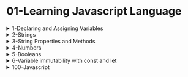 # 01-Learning Javascript Language

<details>
<summary>1-Declaring and Assigning Variables</summary>

## Declaring and Assigning Variables

```js
var x = 32;
x;

var whereAmI = "Santa Barbara, CA";
whereAmI;

x = 45;
x;

whereAmI = 75;
whereAmI;

var monster1 = "Grover",
  monster2 = "Cookie Monster",
  monster3 = "Animal";

monster1;
monster2;
monster3;

```

<img width="1506" alt="image" src="https://github.com/omeatai/src-AI-Software/assets/32337103/463e4f30-365d-4de0-94cb-b34e8d2c19d8">

# #END</details>

<details>
<summary>2-Strings</summary>

## Strings

```js
"This is a string";
"12";
// 12;

"This is also a string";
// 'This is a string"; // mismatched quotes - this will not execute

'<a href="">';
'<a href="http://www.example.com">';

"This is Joe's favorite string";
'This is Joe\'s "favorite" string';
"This is Joe's \"favorite\" string";

"This is \
Joe's Favorite \
String EVER";

```

<img width="1514" alt="image" src="https://github.com/omeatai/src-AI-Software/assets/32337103/c1f9baff-b3c3-4ae6-a201-bf1173799327">


# #END</details>

<details>
<summary>3-String Properties and Methods</summary>

## String Properties and Methods

```js
var myString = "This is my string. Leave it alone";

myString;

var str1Len = myString.length;
str1Len;

var str1Upper = myString.toUpperCase();
str1Upper;

var str2Len = "This is my string".length;
str2Len;

let declaration = `This I say to you: "good morning". Huzzah!`;
declaration;

declaration = `This I say to you: "${myString}". Huzzah!`;
declaration;

```

<img width="1514" alt="image" src="https://github.com/omeatai/src-AI-Software/assets/32337103/b05854dd-35c2-4e7c-a1e3-4e5c3d1b7a66">

![image](https://github.com/omeatai/src-AI-Software/assets/32337103/013fcf11-ccef-4026-953d-3f0df9725c0e)

# #END</details>

<details>
<summary>4-Numbers</summary>

## Numbers

```js
12;
12.0;
12.82358972893527582
-12;
Infinity
-Infinity;
NaN;

var myNumber = 33;

var num1 = Math.round(12.4984012840918);
console.log(num1);

var num2 = Math.round(12.92309820948209384);
console.log(num2);

var num3 = Math.random();
console.log(num3);

var num4 = Math.random();
console.log(num4);

var num5 = Math.random();
console.log(num5);

var num6 = Math.random();
console.log(num6);

// More info:
// https://developer.mozilla.org/en-US/docs/Glossary/Number
// https://developer.mozilla.org/en-US/docs/Web/JavaScript/Reference/Global_Objects/Infinity
// https://developer.mozilla.org/en-US/docs/Web/JavaScript/Reference/Global_Objects/NaN
// https://developer.mozilla.org/en-US/docs/Web/JavaScript/Reference/Global_Objects/Math

```

<img width="1511" alt="image" src="https://github.com/omeatai/src-AI-Software/assets/32337103/f12529a8-8819-4450-ae48-933cd9922b8d">

# #END</details>

<details>
<summary>5-Booleans</summary>

## Booleans

```js
// true;
// false;

var myLocation = "Santa Barbara",
  myOtherLocation = "Los Angeles",
  buttonHasBeenClicked = false;

console.log(buttonHasBeenClicked);
console.log(myLocation);
console.log(myOtherLocation);

console.log(myLocation === myOtherLocation);

myOtherLocation = "Santa Barbara";

console.log(myLocation === myOtherLocation);

// More info:
// https://developer.mozilla.org/en-US/docs/Web/JavaScript/Guide/Grammar_and_types#literals
// https://developer.mozilla.org/en-US/docs/Web/JavaScript/Reference/Global_Objects/String
// https://developer.mozilla.org/en-US/docs/Web/JavaScript/Reference/Global_Objects/Boolean

```

<img width="1511" alt="image" src="https://github.com/omeatai/src-AI-Software/assets/32337103/cbd382d3-d73f-4adf-b538-516703590561">

# #END</details>

<details>
<summary>6-Variable immutability with const and let</summary>

## Variable immutability with const and let

```js
const dozen = 12,
  halfDozen = 6,
  bakersDozen = 13;

// dozen = 13; WRONG! Assignment to constant variable.
console.log(dozen);

let cookieCount = 5;
// var cookieCount = 10; Identifier 'cookieCount' has already been declared

// More info:
// http://developer.mozilla.org/en-US/docs/Web/JavaScript/Reference/Statements/let
// http://developer.mozilla.org/en-US/docs/Web/JavaScript/Reference/Statements/const

```

<img width="1511" alt="image" src="https://github.com/omeatai/src-AI-Software/assets/32337103/9f769cee-5485-4745-8bd1-80337f0f964a">


# #END</details>

<details>
<summary>100-Javascript</summary>

## Javascript

```js

```

```js

```

```js

```

```js

```

```js

```

# #END</details>
